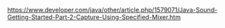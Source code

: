 https://www.developer.com/java/other/article.php/1579071/Java-Sound-Getting-Started-Part-2-Capture-Using-Specified-Mixer.htm
